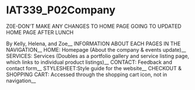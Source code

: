 # IAT339_P02Company
Z0E-DON'T MAKE ANY CHANGES TO HOME PAGE
 GOING TO UPDATED HOME PAGE AFTER LUNCH

By Kelly, Helena, and Zoe__
INFORMATION ABOUT EACH PAGES IN THE NAVIGATION__
HOME: Homepage (About the company & events update)__
SERVICES: Services (Doubles as a portfolio gallery and service listing page, which links to individual product listings)__
CONTACT: Feedback and contact form__
STYLESHEET:Style guide for the website__
CHECKOUT & SHOPPING CART: Accessed through the shopping cart icon, not in navigation__


